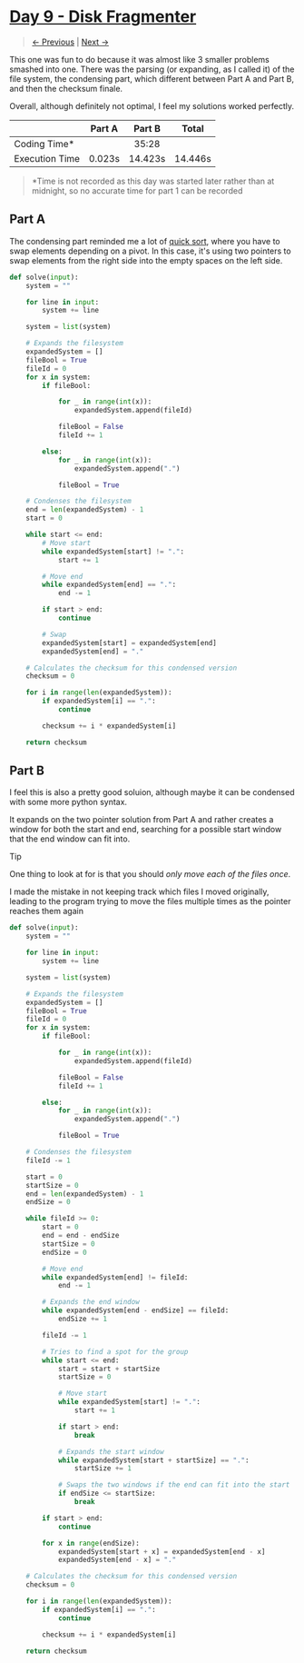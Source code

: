 # [Day 9 - Disk Fragmenter](https://adventofcode.com/2024/day/9)

> [<- Previous](day08.md) | [Next ->](day10.md)

This one was fun to do because it was almost like 3 smaller problems smashed into one.
There was the parsing (or expanding, as I called it) of the file system, the condensing part,
which different between Part A and Part B, and then the checksum finale.

Overall, although definitely not optimal, I feel my solutions worked perfectly.

|                | Part A | Part B  |  Total  |
| -------------- | :----: | :-----: | :-----: |
| Coding Time\*  |        |  35:28  |         |
| Execution Time | 0.023s | 14.423s | 14.446s |

> \*Time is not recorded as this day was started later rather than at midnight, so no accurate time for part 1 can be recorded

## Part A

The condensing part reminded me a lot of [quick sort](https://en.wikipedia.org/wiki/Quicksort), where you have to swap elements depending on a pivot. In this case, it's using two pointers to swap
elements from the right side into the empty spaces on the left side.

```python
def solve(input):
    system = ""

    for line in input:
        system += line

    system = list(system)

    # Expands the filesystem
    expandedSystem = []
    fileBool = True
    fileId = 0
    for x in system:
        if fileBool:

            for _ in range(int(x)):
                expandedSystem.append(fileId)

            fileBool = False
            fileId += 1

        else:
            for _ in range(int(x)):
                expandedSystem.append(".")

            fileBool = True

    # Condenses the filesystem
    end = len(expandedSystem) - 1
    start = 0

    while start <= end:
        # Move start
        while expandedSystem[start] != ".":
            start += 1

        # Move end
        while expandedSystem[end] == ".":
            end -= 1

        if start > end:
            continue

        # Swap
        expandedSystem[start] = expandedSystem[end]
        expandedSystem[end] = "."

    # Calculates the checksum for this condensed version
    checksum = 0

    for i in range(len(expandedSystem)):
        if expandedSystem[i] == ".":
            continue

        checksum += i * expandedSystem[i]

    return checksum

```

## Part B

I feel this is also a pretty good soluion, although maybe it can be condensed with some more python syntax.

It expands on the two pointer solution from Part A and rather creates a window for both the start and end, searching for a
possible start window that the end window can fit into.

> [!TIP]
> One thing to look at for is that you should _only move each of the files once_.
>
> I made the mistake in not keeping track which files I moved originally, leading to the program trying to move the files multiple times as the pointer
> reaches them again

```python
def solve(input):
    system = ""

    for line in input:
        system += line

    system = list(system)

    # Expands the filesystem
    expandedSystem = []
    fileBool = True
    fileId = 0
    for x in system:
        if fileBool:

            for _ in range(int(x)):
                expandedSystem.append(fileId)

            fileBool = False
            fileId += 1

        else:
            for _ in range(int(x)):
                expandedSystem.append(".")

            fileBool = True

    # Condenses the filesystem
    fileId -= 1

    start = 0
    startSize = 0
    end = len(expandedSystem) - 1
    endSize = 0

    while fileId >= 0:
        start = 0
        end = end - endSize
        startSize = 0
        endSize = 0

        # Move end
        while expandedSystem[end] != fileId:
            end -= 1

        # Expands the end window
        while expandedSystem[end - endSize] == fileId:
            endSize += 1

        fileId -= 1

        # Tries to find a spot for the group
        while start <= end:
            start = start + startSize
            startSize = 0

            # Move start
            while expandedSystem[start] != ".":
                start += 1

            if start > end:
                break

            # Expands the start window
            while expandedSystem[start + startSize] == ".":
                startSize += 1

            # Swaps the two windows if the end can fit into the start
            if endSize <= startSize:
                break

        if start > end:
            continue

        for x in range(endSize):
            expandedSystem[start + x] = expandedSystem[end - x]
            expandedSystem[end - x] = "."

    # Calculates the checksum for this condensed version
    checksum = 0

    for i in range(len(expandedSystem)):
        if expandedSystem[i] == ".":
            continue

        checksum += i * expandedSystem[i]

    return checksum

```
